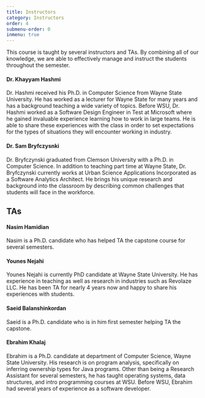 ```yaml
---
title: Instructors
category: Instructors
order: 4
submenu-order: 0
inmenu: true
---
```


This course is taught by several instructors and TAs. By combining all of our knowledge, we are able to effectively
manage and instruct the students throughout the semester. 

#### Dr. Khayyam Hashmi
Dr. Hashmi received his Ph.D. in Computer Science from Wayne State University. He has worked as a lecturer
for Wayne State for many years and has a background teaching a wide variety of topics. Before WSU, Dr. Hashmi
worked as a Software Design Engineer in Test at Microsoft where he gained invaluable experience learning how to
work in large teams. He is able to share these experiences with the class in order to set expectations
for the types of situations they will encounter working in industry.

#### Dr. Sam Bryfczysnki
Dr. Bryfczynski graduated from Clemson University with a Ph.D. in Computer Science. In addition to teaching part 
time at Wayne State, Dr. Bryfczynski currently works at Urban Science Applications Incorporated as a Software 
Analytics Architect. He brings his unique research and background into the classroom by describing common challenges 
that students will face in the workforce. 

## TAs

#### Nasim Hamidian
Nasim is a Ph.D. candidate who has helped TA the capstone course for several semesters.

#### Younes Nejahi
Younes Nejahi is currently PhD candidate at Wayne State University. He has experience in teaching as 
well as research in industries such as Revolaze LLC. He has been TA for nearly 4 years now and happy 
to share his experiences with students. 

#### Saeid Balanshinkordan
Saeid is a Ph.D. candidate who is in him first semester helping TA the capstone.

#### Ebrahim Khalaj
Ebrahim is a Ph.D. candidate at department of Computer Science, Wayne State University. 
His research is on program analysis, specifically on inferring ownership types for Java programs. 
Other than being a Research Assistant for several semesters, he has taught operating systems,
data structures, and intro programming courses at WSU. Before WSU, Ebrahim had several years of 
experience as a software developer.
